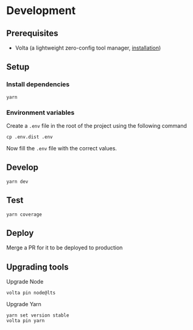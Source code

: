# Development

## Prerequisites

- Volta (a lightweight zero-config tool manager, [installation](https://docs.volta.sh/guide/getting-started#installation))

## Setup

### Install dependencies

```shell
yarn
```

### Environment variables

Create a `.env` file in the root of the project using the following command

```shell
cp .env.dist .env
```

Now fill the `.env` file with the correct values.

## Develop

```shell
yarn dev
```

## Test

```shell
yarn coverage
```

## Deploy

Merge a PR for it to be deployed to production

## Upgrading tools

Upgrade Node

```shell
volta pin node@lts
```

Upgrade Yarn

```shell
yarn set version stable
volta pin yarn
```
